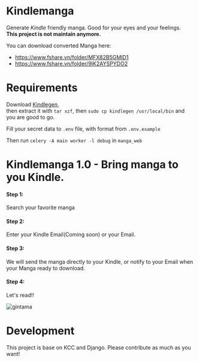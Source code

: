 # Kindlemanga
Generate *Kindle* friendly manga. Good for your eyes and your feelings.  
**This project is not maintain anymore.**

You can download converted Manga here:  
- https://www.fshare.vn/folder/MFX82B5GMID1
- https://www.fshare.vn/folder/9IK2AYSPYDO2


# Requirements  
Download [Kindlegen](https://www.amazon.com/gp/feature.html?ie=UTF8&docId=1000765211),  
then extract it with `tar xzf`, then `sudo cp kindlegen /usr/local/bin` and you are good to go.  

Fill your secret data to `.env` file, with format from `.env.example`  

Then run `celery -A main worker -l debug` in `manga_web`

# Kindlemanga 1.0 - Bring manga to you Kindle.  

#### Step 1:  
Search your favorite manga

#### Step 2:
Enter your Kindle Email(Coming soon) or your Email.  

#### Step 3:
We will send the manga directly to your Kindle, or notify to your Email when your Manga ready to download.  

#### Step 4:
Let's read!!

![gintama](https://media.giphy.com/media/BWAS8JjjZgh6o/giphy.gif)


# Development  
This project is base on KCC and Django. Please contribute as much as you want!
